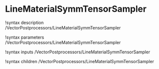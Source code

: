 <!-- MOOSE Documentation Stub: Remove this when content is added. -->

# LineMaterialSymmTensorSampler
!syntax description /VectorPostprocessors/LineMaterialSymmTensorSampler

!syntax parameters /VectorPostprocessors/LineMaterialSymmTensorSampler

!syntax inputs /VectorPostprocessors/LineMaterialSymmTensorSampler

!syntax children /VectorPostprocessors/LineMaterialSymmTensorSampler
